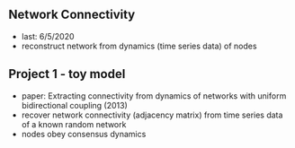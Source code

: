 ## Network Connectivity

* last: 6/5/2020
* reconstruct network from dynamics (time series data) of nodes

## Project 1 - toy model

* paper: Extracting connectivity from dynamics of networks with uniform bidirectional coupling (2013)
* recover network connectivity (adjacency matrix) from time series data of a known random network
* nodes obey consensus dynamics
